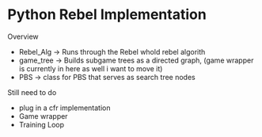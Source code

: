 # Python Rebel Implementation

Overview
- Rebel_Alg -> Runs through the Rebel whold rebel algorith
- game_tree -> Builds subgame trees as a directed graph, (game wrapper is currently in here as well i want to move it)
- PBS -> class for PBS that serves as search tree nodes

Still need to do
- plug in a cfr implementation
- Game wrapper
- Training Loop
